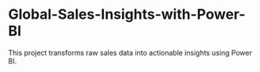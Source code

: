 # Global-Sales-Insights-with-Power-BI
This project transforms raw sales data into actionable insights using Power BI.
